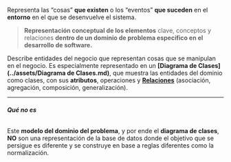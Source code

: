 Representa las “cosas” **que existen** o los “eventos” **que suceden** en el **entorno** en el que se desenvuelve el sistema.
> **Representación conceptual de los elementos** clave, conceptos y relaciones **dentro de un dominio de problema específico en el desarrollo de software.**

Describe entidades del negocio que representan cosas que se manipulan en el negocio. 
Es especialmente representado en un **[Diagrama de Clases](../assets/Diagrama de Clases.md)**, que muestra las entidades del dominio como clases, con sus **atributos**, operaciones y **[Relaciones](../assets/Relaciones.md)** (asociación, agregación, composición, generalización).
****
###### **Qué no es**
Este **modelo del dominio del problema**, y por ende el **diagrama de clases**, **NO** son una representación de la base de datos donde el objetivo que se persigue es diferente y se construye en base a reglas diferentes como la normalización.